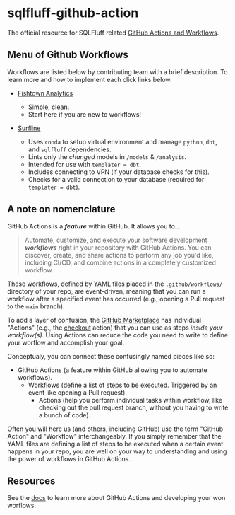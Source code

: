 # sqlfluff-github-action
The official resource for SQLFluff related [GitHub Actions and Workflows](https://docs.github.com/en/actions).

## Menu of Github Workflows
Workflows are listed below by contributing team with a brief description. To learn more and how to implement each click links below.
- [Fishtown Analytics](./menu_of_workflows/fishtown_analytics)
    - Simple, clean.
    - Start here if you are new to workflows!

- [Surfline](./menu_of_workflows/surfline)
    - Uses `conda` to setup virtual environment and manage `python`, `dbt`, and `sqlfluff` dependencies.
    - Lints only the _changed_ models in `/models` & `/analysis`.
    - Intended for use with `templater = dbt`.
    - Includes connecting to VPN (if your database checks for this).
    - Checks for a valid connection to your database (required for `templater = dbt`).

## A note on nomenclature
GitHub Actions is a ___feature___ within GitHub. It allows you to...
> Automate, customize, and execute your software development ___workflows___ right in your repository with GitHub Actions. You can discover, create, and share actions to perform any job you'd like, including CI/CD, and combine actions in a completely customized workflow.

These workflows, defined by YAML files placed in the `.github/workflows/` directory of your repo, are event-driven, meaning that you can run a workflow after a specified event has occurred (e.g., opening a Pull request to the `main` branch).

To add a layer of confusion, the [GitHub Marketplace](https://github.com/marketplace?type=actions) has individual "Actions" (e.g., the [checkout](https://github.com/marketplace/actions/checkout) action) that you can use as steps _inside your workflow(s)_. Using Actions can reduce the code you need to write to define your worflow and accomplish your goal.

Conceptualy, you can connect these confusingly named pieces like so:
- GitHub Actions (a feature within GitHub allowing you to automate workflows).
    - Workflows (define a list of steps to be executed. Triggered by an event like opening a Pull request).
        - Actions (help you perform individual tasks within workflow, like checking out the pull request branch, without you having to write a bunch of code).

Often you will here us (and others, including GitHub) use the term "GitHub Action" and "Workflow" interchangeably. If you simply remember that the YAML files are defining a list of steps to be executed when a certain event happens in your repo, you are well on your way to understanding and using the power of workflows in GitHub Actions.

## Resources

See the [docs](https://docs.github.com/en/actions) to learn more about GitHub Actions and developing your won worflows.
